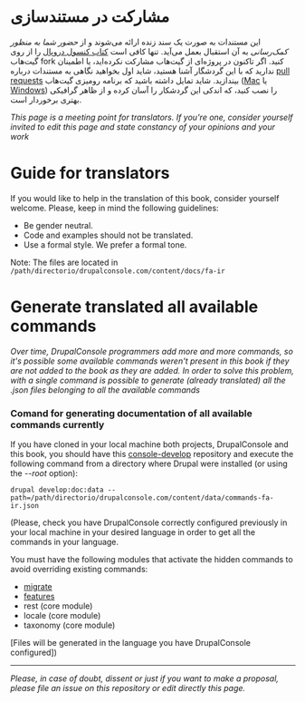# مشارکت در مستندسازی
این مستندات به صورت یک سند زنده ارائه می‌شوند و از *حضور شما به منظور کمک‌رسانی* به آن استقبال بعمل می‌آید. تنها کافی است [کتاب کنسول دروپال](https://github.com/hechoendrupal/drupalconsole.com) را از روی گیت‌هاب fork کنید. اگر تاکنون در پروژه‌ای از گیت‌هاب مشارکت نکرده‌اید، یا اطمینان ندارید که با این گردشگار آشنا هستید، شاید اول بخواهید نگاهی به مستندات درباره [pull requests](https://help.github.com/articles/using-pull-requests/) بیندازید. شاید تمایل داشته باشید که برنامه رومیزی گیت‌هاب ([Mac](https://mac.github.com) یا [Windows](https://windows.github.com)) را نصب کنید، که اندکی این گردشکار را آسان کرده و از ظاهر گرافیکی بهتری برخوردار است.

*This page is a meeting point for translators. If you're one, consider yourself invited to edit this page and state constancy of your opinions and your work*

# Guide for translators
If you would like to help in the translation of this book, consider yourself welcome. Please, keep in mind the following guidelines:

* Be gender neutral.
* Code and examples should not be translated.
* Use a formal style. We prefer a formal tone.

Note: The files are located in ```/path/directorio/drupalconsole.com/content/docs/fa-ir```

# Generate translated all available commands
*Over time, DrupalConsole programmers add more and more commands, so it's possible some available commands weren't present in this book if they are not added to the book as they are added.
In order to solve this problem, with a single command is possible to generate (already translated) all the .json files belonging to all the available commands*

### Comand for generating documentation of all available commands currently
If you have cloned in your local machine both projects, DrupalConsole and this book, you should have this [console-develop](https://github.com/weknowinc/drupal-console-develop) repository and execute the following command from a directory where Drupal were installed (or using the *--root* option):

``` 
drupal develop:doc:data --path=/path/directorio/drupalconsole.com/content/data/commands-fa-ir.json
 ```

(Please, check you have DrupalConsole correctly configured previously in your local machine in your desired language in order to get all the commands in your language.

 You must have the following modules that activate the hidden commands to avoid overriding existing commands:
* [migrate](https://www.drupal.org/project/migrate)
* [features](https://www.drupal.org/project/features)
* rest (core module)
* locale (core module)
* taxonomy (core module)

[Files will be generated in the language you have DrupalConsole configured])

___
*Please, in case of doubt, dissent or just if you want to make a proposal, please file an issue on this repository or edit directly this page.*